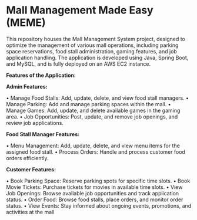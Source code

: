 # Mall Management Made Easy (MEME)

This repository houses the Mall Management System project, designed to optimize the management of various mall operations, including parking space reservations, food stall administration, gaming features, and job application handling. The application is developed using Java, Spring Boot, and MySQL, and is fully deployed on an AWS EC2 instance.

**Features of the Application:** 

**Admin  Features:**

•	Manage Food Stalls: Add, update, delete, and view food stall managers.
•	Manage Parking: Add and manage parking spaces within the mall.
•	Manage Games: Add, update, and delete available games in the gaming area.
•	Job Opportunities: Post, update, and remove job openings, and review job applications.

**Food Stall Manager Features:**

•	Menu Management: Add, update, delete, and view menu items for the assigned food stall.
•	Process Orders: Handle and process customer food orders efficiently.

**Customer Features:**

•	Book Parking Space: Reserve parking spots for specific time slots.
•	Book Movie Tickets: Purchase tickets for movies in available time slots.
•	View Job Openings: Browse available job opportunities and track application status.
•	Order Food: Browse food stalls, place orders, and monitor order status.
•	View Events: Stay informed about ongoing events, promotions, and activities at the mall
